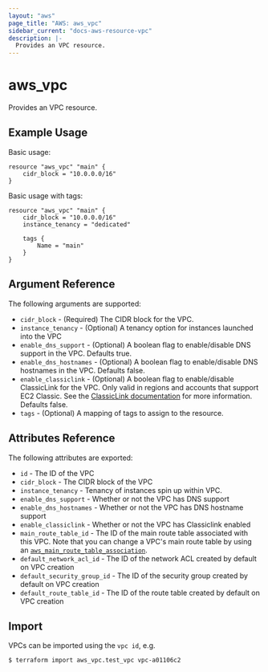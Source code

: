 ```yaml
---
layout: "aws"
page_title: "AWS: aws_vpc"
sidebar_current: "docs-aws-resource-vpc"
description: |-
  Provides an VPC resource.
---
```


# aws\_vpc

Provides an VPC resource.

## Example Usage

Basic usage:

```
resource "aws_vpc" "main" {
    cidr_block = "10.0.0.0/16"
}
```

Basic usage with tags:

```
resource "aws_vpc" "main" {
	cidr_block = "10.0.0.0/16"
	instance_tenancy = "dedicated"

	tags {
		Name = "main"
	}
}
```

## Argument Reference

The following arguments are supported:

* `cidr_block` - (Required) The CIDR block for the VPC.
* `instance_tenancy` - (Optional) A tenancy option for instances launched into the VPC
* `enable_dns_support` - (Optional) A boolean flag to enable/disable DNS support in the VPC. Defaults true.
* `enable_dns_hostnames` - (Optional) A boolean flag to enable/disable DNS hostnames in the VPC. Defaults false.
* `enable_classiclink` - (Optional) A boolean flag to enable/disable ClassicLink
  for the VPC. Only valid in regions and accounts that support EC2 Classic.
  See the [ClassicLink documentation][1] for more information. Defaults false.
* `tags` - (Optional) A mapping of tags to assign to the resource.

## Attributes Reference

The following attributes are exported:

* `id` - The ID of the VPC
* `cidr_block` - The CIDR block of the VPC
* `instance_tenancy` - Tenancy of instances spin up within VPC.
* `enable_dns_support` - Whether or not the VPC has DNS support
* `enable_dns_hostnames` - Whether or not the VPC has DNS hostname support
* `enable_classiclink` - Whether or not the VPC has Classiclink enabled
* `main_route_table_id` - The ID of the main route table associated with
     this VPC. Note that you can change a VPC's main route table by using an
     [`aws_main_route_table_association`](/docs/providers/aws/r/main_route_table_assoc.html).
* `default_network_acl_id` - The ID of the network ACL created by default on VPC creation
* `default_security_group_id` - The ID of the security group created by default on VPC creation
* `default_route_table_id` - The ID of the route table created by default on VPC creation


[1]: https://docs.aws.amazon.com/AWSEC2/latest/UserGuide/vpc-classiclink.html

## Import

VPCs can be imported using the `vpc id`, e.g.

```
$ terraform import aws_vpc.test_vpc vpc-a01106c2
```
